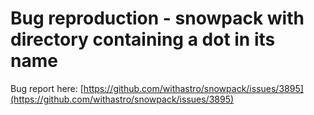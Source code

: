 
# Bug reproduction - snowpack with directory containing a dot in its name

Bug report here: [https://github.com/withastro/snowpack/issues/3895](https://github.com/withastro/snowpack/issues/3895)
